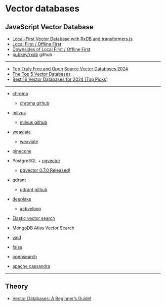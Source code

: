 # Vector databases

## JavaScript Vector Database

- [Local-First Vector Database with RxDB and transformers.js](https://rxdb.info/articles/javascript-vector-database.html)
- [Local First / Offline First](https://rxdb.info/offline-first.html)
- [Downsides of Local First / Offline First](https://rxdb.info/downsides-of-offline-first.html)
- [pubkey/rxdb](https://github.com/pubkey/rxdb) github

---
- [Top Truly Free and Open Source Vector Databases 2024](https://medium.com/@francesco.cozzolino/top-truly-free-and-open-source-vector-databases-2024-72d179e84277)
- [The Top 5 Vector Databases](https://www.datacamp.com/blog/the-top-5-vector-databases)
- [Best 16 Vector Databases for 2024 [Top Picks]](https://lakefs.io/blog/12-vector-databases-2023/)

---

- [chroma](https://www.trychroma.com/)
    - [chroma github](https://github.com/chroma-core/chroma)
- [milvus](https://milvus.io/)
    - [milvus github](https://github.com/milvus-io/milvus)
- [weaviate](https://weaviate.io/)
    - [weaviate](https://github.com/weaviate/weaviate)
- [pinecone](https://www.pinecone.io/)
- PostgreSQL + [pgvector](https://github.com/pgvector/pgvector)
    - [pgvector 0.7.0 Released!](https://www.postgresql.org/about/news/pgvector-070-released-2852/)
- [qdrant](https://qdrant.tech)
    - [qdrant github](https://github.com/qdrant/qdrant)
- [deeplake](https://github.com/activeloopai/deeplake)
    - [activeloop](https://www.activeloop.ai/)

- [Elastic vector search](https://www.elastic.co/enterprise-search/vector-search)

- [MongoDB Atlas Vector Search](https://www.mongodb.com/resources/basics/databases/vector-databases)

- [vald](https://github.com/vdaas/vald)
- [faiss](https://github.com/facebookresearch/faiss)
- [opensearch](https://opensearch.org/platform/search/vector-database.html)
- [apache cassandra](https://cassandra.apache.org/doc/latest/cassandra/vector-search/overview.html)


---

## Theory

- [Vector Databases: A Beginner’s Guide!](https://medium.com/data-and-beyond/vector-databases-a-beginners-guide-b050cbbe9ca0)